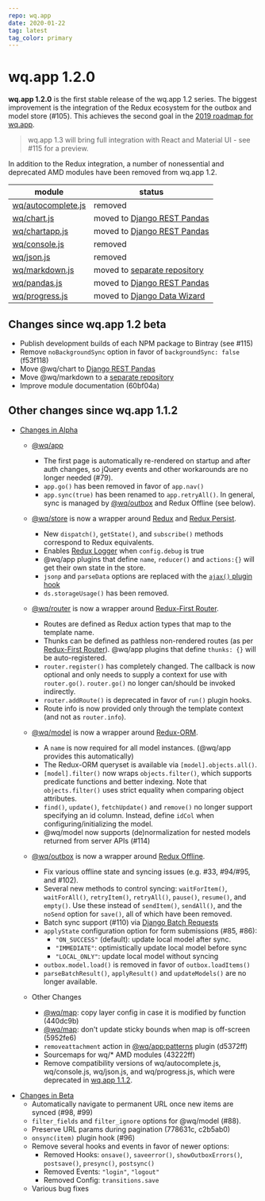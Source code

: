 ```yaml
---
repo: wq.app
date: 2020-01-22
tag: latest
tag_color: primary
---
```


# wq.app 1.2.0

**wq.app 1.2.0** is the first stable release of the wq.app 1.2 series.  The biggest improvement is the integration of the Redux ecosystem for the outbox and model store (#105).  This achieves the second goal in the [2019 roadmap for wq.app](https://github.com/wq/wq.app/issues/111).

> wq.app 1.3 will bring full integration with React and Material UI - see #115 for a preview.

In addition to the Redux integration, a number of nonessential and deprecated AMD modules have been removed from wq.app 1.2.

module | status
---|---
[wq/autocomplete.js] | removed
[wq/chart.js] | moved to [Django REST Pandas]
[wq/chartapp.js] | moved to [Django REST Pandas]
[wq/console.js][other] | removed
[wq/json.js][other] | removed
[wq/markdown.js] | moved to [separate repository][@wq/markdown]
[wq/pandas.js] | moved to [Django REST Pandas]
[wq/progress.js] | moved to [Django Data Wizard]

[wq/autocomplete.js]: FIXME
[wq/chart.js]: https://github.com/wq/django-rest-pandas
[wq/chartapp.js]: https://github.com/wq/django-rest-pandas
[other]: ../wq.app/index.md
[wq/markdown.js]: https://github.com/wq/markdown
[wq/pandas.js]: https://github.com/wq/django-rest-pandas
[wq/progress.js]: https://github.com/wq/django-data-wizard/tree/main/packages/progress

[Django REST Pandas]: https://github.com/wq/django-rest-pandas/pull/40
[Django Data Wizard]: https://github.com/wq/django-data-wizard 
[@wq/markdown]: https://github.com/wq/markdown

## Changes since wq.app 1.2 beta
 * Publish development builds of each NPM package to Bintray (see #115)
 * Remove `noBackgroundSync` option in favor of `backgroundSync: false` (f53f118)
 * Move @wq/chart to [Django REST Pandas] 
 * Move @wq/markdown to a [separate repository][@wq/markdown] 
 * Improve module documentation (60bf04a)

##  Other changes since wq.app 1.1.2

* [Changes in Alpha](./wq.app-1.2.0a1.md)

    * [@wq/app]
        * The first page is automatically re-rendered on startup and after auth changes, so jQuery events and other workarounds are no longer needed (#79). 
        * `app.go()` has been removed in favor of `app.nav()`
        * `app.sync(true)` has been renamed to `app.retryAll()`.  In general, sync is managed by [@wq/outbox] and Redux Offline (see below).

    * [@wq/store] is now a wrapper around [Redux] and [Redux Persist].
        * New `dispatch()`, `getState()`, and `subscribe()` methods correspond to Redux equivalents.
        * Enables [Redux Logger] when `config.debug` is true
        * @wq/app plugins that define `name`, `reducer()` and `actions:{}` will get their own state in the store.
        * `jsonp` and `parseData` options are replaced with the [`ajax()` plugin hook][@wq/store]
        * `ds.storageUsage()` has been removed.

    * [@wq/router] is now a wrapper around [Redux-First Router].
        * Routes are defined as Redux action types that map to the template name.
        * Thunks can be defined as pathless non-rendered routes (as per [Redux-First Router]).  @wq/app plugins that define `thunks: {}` will be auto-registered.
        * `router.register()` has completely changed.  The callback is now optional and only needs to supply a context for use with `router.go()`.  `router.go()` no longer can/should be invoked indirectly.
        * `router.addRoute()` is deprecated in favor of `run()` plugin hooks.
        * Route info is now provided only through the template context (and not as `router.info`).

    * [@wq/model] is now a wrapper around [Redux-ORM].
        * A `name` is now required for all model instances.  (@wq/app provides this automatically)
        * The Redux-ORM queryset is available via `[model].objects.all()`.
        * `[model].filter()` now wraps `objects.filter()`, which supports predicate functions and better indexing.  Note that `objects.filter()` uses strict equality when comparing object attributes.
        * `find()`, `update()`, `fetchUpdate()` and `remove()` no longer support specifying an id column.   Instead, define `idCol` when configuring/initializing the model.
        * @wq/model now supports (de)normalization for nested models returned from server APIs (#114)

    * [@wq/outbox] is now a wrapper around [Redux Offline].
        * Fix various offline state and syncing issues (e.g. #33, #94/#95, and #102).
        * Several new methods to control syncing: `waitForItem()`, `waitForAll()`, `retryItem()`, `retryAll()`, `pause()`, `resume()`, and `empty()`.  Use these instead of `sendItem()`, `sendAll()`, and the `noSend` option for `save()`, all of which have been removed.
        * Batch sync support (#110) via [Django Batch Requests]
        * `applyState` configuration option for form submissions (#85, #86):
            * `"ON_SUCCESS"` (default): update local model after sync.
            * `"IMMEDIATE"`: optimistically update local model before sync
            * `"LOCAL_ONLY"`: update local model without syncing
        * `outbox.model.load()` is removed in favor of `outbox.loadItems()`
        * `parseBatchResult()`, `applyResult()` and `updateModels()` are no longer available.

    * Other Changes
        * [@wq/map]: copy layer config in case it is modified by function (440dc9b)
        * [@wq/map]: don't update sticky bounds when map is off-screen (5952fe6)
        * `removeattachment` action in [@wq/app:patterns][@wq/app] plugin (d5372ff)
        * Sourcemaps for wq/* AMD modules (43222ff)
        * Remove compatibility versions of wq/autocomplete.js, wq/console.js, wq/json.js, and wq/progress.js, which were deprecated in [wq.app 1.1.2](./wq.app-1.1.2.md).

[@wq/app]: ../@wq/app.md
[@wq/map]: ../@wq/map.md
[@wq/store]: ../@wq/store.md
[@wq/router]: ../@wq/router.md
[@wq/model]: ../@wq/model.md
[@wq/outbox]: ../@wq/outbox.md

[Redux]: https://redux.js.org
[Redux Persist]: https://github.com/rt2zz/redux-persist
[Redux-First Router]: https://github.com/faceyspacey/redux-first-router
[Redux-ORM]: https://github.com/redux-orm/redux-orm
[Redux Offline]: https://github.com/redux-offline/redux-offline
[Redux Logger]: https://github.com/LogRocket/redux-logger
[Django Batch Requests]: https://github.com/tomaszn/django-batch-requests

* [Changes in Beta](./wq.app-1.2.0b1.md)
  - Automatically navigate to permanent URL once new items are synced (#98, #99)
  - `filter_fields` and `filter_ignore` options for @wq/model (#88).
  - Preserve URL params during pagination (778631c, c2b5ab0)
  - `onsync(item)` plugin hook (#96)
  - Remove several hooks and events in favor of newer options:
     * Removed Hooks: `onsave()`, `saveerror()`, `showOutboxErrors()`, `postsave()`, `presync()`, `postsync()`
     * Removed Events: `"login"`, `"logout"`
     * Removed Config: `transitions.save`
  - Various bug fixes
